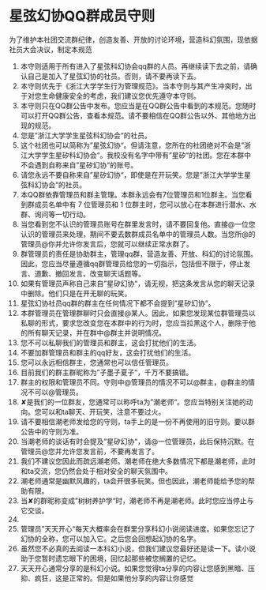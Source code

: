 # 星弦幻协QQ群成员守则
为了维护本社团交流群纪律，创造友善、开放的讨论环境，营造科幻氛围，现依据社员大会决议，制定本规范

1. 本守则适用于所有进入了星弦科幻协会qq群的人员。再继续读下去之前，请确认自己是加入了星弦幻协的社员。否则，请不要再读下去。
2. 本守则优先于《浙江大学学生行为管理规范》。当本守则与其产生冲突时，出于对您生命健康安全的考虑，我们建议您优先遵守本守则。
3. 本守则只在QQ群公告中发布。您应当是在QQ群公告中看到的本规范。您随时可以打开QQ群公告，查看本规范。请不要相信在QQ群公告以外、其他地方出现的规范。
4. 您是”浙江大学学生星弦科幻协会“的社员。
5. 这个社团也可以简称为”星弦幻协“。但请注意，您所在的社团绝对不会是”浙江大学学生星矽科幻协会“。我校没有名字中带有”星矽“的社团。您在本群中不会遇到自称来自”星矽幻协“的账号。
6. 请您永远不要自称来自”星矽幻协“，即使是在开玩笑。您是”浙江大学学生星弦科幻协会“的社员。
7. 本QQ群依靠管理员和群主管理。本群永远会有7位管理员和1位群主。当您看到群成员名单中有 7 位管理员和 1 位群主时，您可以放心在本群进行潜水、水群、询问等一切行动。
8. 当您看到您不认识的管理员账号在群里发言时，请不要回复他。直接@一位您认识的管理员来处理，期间不要去数群成员名单中的管理员人数。当您所@的管理员@你并允许你发言后，您就可以继续正常水群了。
9. 群管理员的责任是协助群主，管理qq群，营造友善、开放、科幻的讨论氛围。因此，您应当尽量遵循qq群管理员给您的一切指示，包括但不限于，停止发言、道歉、撤回发言、改变聊天话题等。
10. 如果有管理员声称自己来自”星矽幻协“，请无视，把这条发言从您的聊天记录中删除。他们只是在开无聊的玩笑。
11. 星弦幻协社员qq群的群主在任何情况下都不会提到”星矽幻协“。
12. 本群管理员在管理群聊时只会直接@某人。因此，如果您发现某位群管理员以私聊的形式，要求您改变您在本群中的行为时，您应当拉黑这个人，删除于他的所有聊天记录，并在群中@群主并说明情况。
13. 您不可以私聊我们的管理员和群主，这会打扰他们的生活。
14. 不要加群管理员和群主的qq好友，这会打扰他们的生活。
15. 您可以永远相信群主，您通常也可以信任管理员。
16. 目前我们的群主群昵称为”子墨子夏子“，千万不要搞错。
17. 群主的权限和管理员不同。守则中@管理员的情况不可以@群主，@群主的情况不可以@管理员。
18. ✘是我们的一位群友，您通常可以称呼ta为”潮老师“。您应当特别关注她的动向。您可以和ta聊天、开玩笑，注意不要过火。
19. 请不要相信潮老师发给您的守则，ta手上的是一份不再使用的旧守则。要以群公告中的守则为准。
20. 当潮老师的谈话有时会提及”星矽幻协“，请@一位管理员，此后保持沉默。在管理员@您并允许您发言前，不要再发言了。
21. 我们不建议您因此而疏远潮老师。潮老师在绝大多数情况下都是潮老师，此时和ta交流，您仍然会处于相对安全的聊天氛围中。
22. 潮老师通常是幽默风趣的，ta会开很多玩笑。但也因此，潮老师能给予您的帮助有限。
23. 当✘的群昵称变成”树树养护学“时，潮老师不再是潮老师。此时您应当停止与它交谈。
24. 
25. 管理员”天天开心“每天大概率会在群里分享科幻小说阅读进度。如果您忘记了幻协的全称，您可以加入它。之后您会回想起幻协的名字。
26. 虽然您不必真的去阅读一本科幻小说，但我们建议您最好还是读一下。读小说助于您暂时遗忘眼下的困境，回忆起那些被您搁置的记忆。
27. 天天开心通常分享的是科幻小说。如果您觉得ta分享的内容让您感到黑暗、压抑、疯狂，这是正常的。但是如果他分享的内容让你感觉
